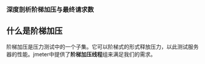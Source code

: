 ### 深度剖析阶梯加压与最终请求数

## 什么是阶梯加压

阶梯加压是压力测试中的一个子集。它可以阶梯式的形式释放压力，以此测试服务器的性能。jmeter中提供了**阶梯加压线程**组来满足我们的需求。